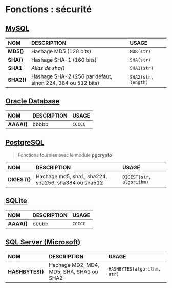 # Fonctions : sécurité

## [MySQL](https://dev.mysql.com/doc/)

|NOM|DESCRIPTION|USAGE|
|:--|:--|:--|
|**MD5()**|Hashage MD5 (128 bits)|`MDR(str)`|
|**SHA()**|Hashage SHA-1 (160 bits)|`SHA(str)`|
|**SHA1**|_Alias de sha()_|`SHA1(str)`|
|**SHA2()**|Hashage SHA-2 (256 par défaut, sinon 224, 384 ou 512 bits)|`SHA2(str, length)`|

## [Oracle Database](https://docs.oracle.com/cd/B19306_01/index.htm)

|NOM|DESCRIPTION|USAGE|
|:--|:--|:--|
|**AAAA()**|bbbbb|`CCCCC`|

## [PostgreSQL](https://docs.postgresql.fr/)

> Fonctions fournies avec le module **pgcrypto**

|NOM|DESCRIPTION|USAGE|
|:--|:--|:--|
|**DIGEST()**|Hachage md5, sha1, sha224, sha256, sha384 ou sha512|`DIGEST(str, algorithm)`|

## [SQLite](https://sqlite.org/docs.html)

|NOM|DESCRIPTION|USAGE|
|:--|:--|:--|
|**AAAA()**|bbbbb|`CCCCC`|

## [SQL Server (Microsoft)](https://docs.microsoft.com/fr-fr/sql)

|NOM|DESCRIPTION|USAGE|
|:--|:--|:--|
|**HASHBYTES()**|Hachage MD2, MD4, MD5, SHA, SHA1 ou SHA2|`HASHBYTES(algorithm, str)`|
